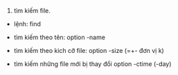 1. tìm kiếm file.

- lệnh: find
      
- tìm kiếm theo tên: option -name

- tìm kiếm theo kich cỡ file: option -size (=+- đơn vị k)

- tìm kiếm những file mới bị thay đổi option -ctime (-day)

